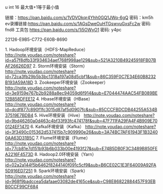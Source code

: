u int 16 最大值+1等于最小值

链接：https://pan.baidu.com/s/1VDVOkqr4Yhh0GQ1JWq-6gQ 密码：km5h
ev录播链接:https://pan.baidu.com/s/1AGsDweOuHTGswvuGxsFc2w  密码: fnd8
工具包 https://pan.baidu.com/s/1i5OWyO1 密码: y4pc

22126-E9B5-C772-E60B-8690


1. Hadoop环境安装（HDFS-MapReduce）
http://note.youdao.com/noteshare?id=a57f8dfb33f934634aef768f998ae129&sub=521A3210B49245918FB07BAF26626D97
2. Storm环境安装（Storm）
http://note.youdao.com/noteshare?id=72ca3fb29b5b3bc1318a197a08d5cbf1&sub=86C359F0C7E34E60B8232B193A59A18D
3. Zookeeper环境安装（Zookeeper）
http://note.youdao.com/noteshare?id=3e9159e767b2b9288a8ec94059d6f914&sub=E7044474AAC54FB089BE12B858DFEE12
4. Hbase环境安装（HBase）
http://note.youdao.com/noteshare?id=dcdf877c890f1fc3015d87af5d0907fc&sub=85CCCFBDCDB44255A534B37519E7BDB4
5. Hive环境安装（Hive）
http://note.youdao.com/noteshare?id=9bd46260a0d463c4bf33f93fc474178f&sub=47F711FA29FA4F4B909E700124EF1470
6. Kafka环境安装（Kafka）
http://note.youdao.com/noteshare?id=3f3490c015362d537415b7c909990e26&sub=3A74BC7AF61943F1B32400AA63D31B5C
7. Flume环境安装（Flume）
http://note.youdao.com/noteshare?id=77cb81e7d151b93b6b033b00e4193f27&sub=E74B5DB0F3C3489B850FEA2216F4573D
8. Hadoop2.0环境安装（Yarn）
http://note.youdao.com/noteshare?id=02a2a144f5b6462f8244140f091c5cf9&sub=B6CE02C1E3F64009A92FA5D916ED7251
9. Spark环境安装（Spark）
http://note.youdao.com/noteshare?id=968f9badccea5dafaae03082de4165ce&sub=C98E86822884457F93EBB0CCF99CF684


